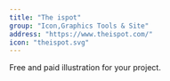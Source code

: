 ```yaml
---
title: "The ispot"
group: "Icon,Graphics Tools & Site"
address: "https://www.theispot.com/"
icon: "theispot.svg"
---
```

Free and paid illustration for your project.
